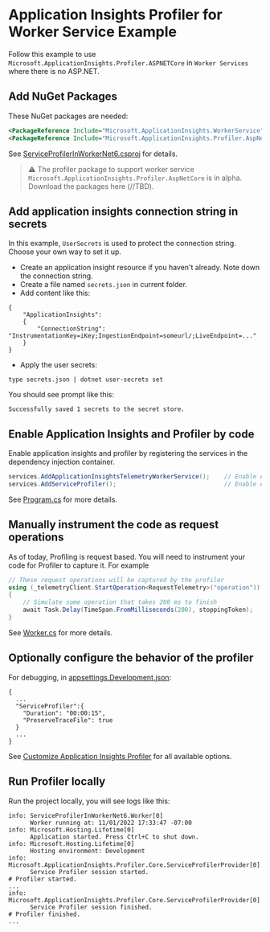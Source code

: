 # Application Insights Profiler for Worker Service Example

Follow this example to use `Microsoft.ApplicationInsights.Profiler.ASPNETCore` in `Worker Services` where there is no ASP.NET.

## Add NuGet Packages

These NuGet packages are needed:

```xml
<PackageReference Include="Microsoft.ApplicationInsights.WorkerService" Version="2.21.0" />
<PackageReference Include="Microsoft.ApplicationInsights.Profiler.AspNetCore" Version="2.5.0-alpha3">
```

See [ServiceProfilerInWorkerNet6.csproj](./ServiceProfilerInWorkerNet6.csproj) for details.

> ⚠️ The profiler package to support worker service `Microsoft.ApplicationInsights.Profiler.AspNetCore` is in alpha. Download the packages here (//TBD).

## Add application insights connection string in secrets

In this example, `UserSecrets` is used to protect the connection string. Choose your own way to set it up.

* Create an application insight resource if you haven't already. Note down the connection string.
* Create a file named `secrets.json` in current folder.
* Add content like this:

```jsonc
{
    "ApplicationInsights":
    {
        "ConnectionString": "InstrumentationKey=iKey;IngestionEndpoint=someurl/;LiveEndpoint=..."
    }
}
```
* Apply the user secrets:

```shell
type secrets.json | dotnet user-secrets set
```

You should see prompt like this:

```shell
Successfully saved 1 secrets to the secret store.
```

## Enable Application Insights and Profiler by code

Enable application insights and profiler by registering the services in the dependency injection container.

```csharp
services.AddApplicationInsightsTelemetryWorkerService();    // Enable Application Insights for Worker
services.AddServiceProfiler();                              // Enable Application Insights Profiler
```

See [Program.cs](./Program.cs) for more details.

## Manually instrument the code as request operations

As of today, Profiling is request based. You will need to instrument your code for Profiler to capture it. For example

```csharp
// These request operations will be captured by the profiler
using (_telemetryClient.StartOperation<RequestTelemetry>("operation"))
{
    // Simulate some operation that takes 200 ms to finish
    await Task.Delay(TimeSpan.FromMilliseconds(200), stoppingToken);
}
```

See [Worker.cs](./Worker.cs) for more details.

## Optionally configure the behavior of the profiler

For debugging, in [appsettings.Development.json](./appsettings.Development.json):

```jsonc
{
  ...
  "ServiceProfiler":{
    "Duration": "00:00:15",
    "PreserveTraceFile": true
  }
  ...
}
```
See [Customize Application Insights Profiler](https://github.com/microsoft/ApplicationInsights-Profiler-AspNetCore/blob/main/Configurations.md) for all available options.

## Run Profiler locally

Run the project locally, you will see logs like this:

```shell
info: ServiceProfilerInWorkerNet6.Worker[0]
      Worker running at: 11/01/2022 17:33:47 -07:00
info: Microsoft.Hosting.Lifetime[0]
      Application started. Press Ctrl+C to shut down.
info: Microsoft.Hosting.Lifetime[0]
      Hosting environment: Development
info: Microsoft.ApplicationInsights.Profiler.Core.ServiceProfilerProvider[0]
      Service Profiler session started.                                         # Profiler started.
...
info: Microsoft.ApplicationInsights.Profiler.Core.ServiceProfilerProvider[0]
      Service Profiler session finished.                                        # Profiler finished.
...
```